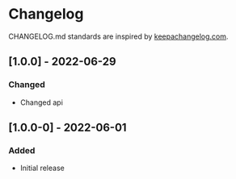 # Changelog

CHANGELOG.md standards are inspired by [keepachangelog.com](https://keepachangelog.com/en/1.0.0/).

## [1.0.0] - 2022-06-29

### Changed

- Changed api

## [1.0.0-0] - 2022-06-01

### Added

- Initial release
